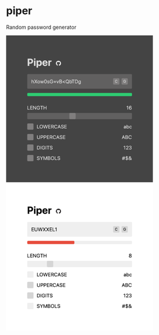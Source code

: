 # piper

Random password generator

<img src="images/preview/dark.png" alt="" width="400" /> <img src="images/preview/light.png" alt="" width="400" />
